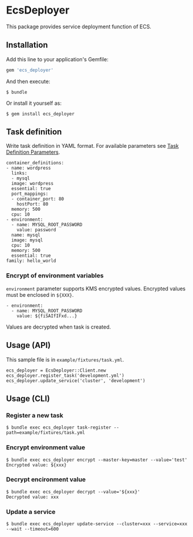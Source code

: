 # EcsDeployer

This package provides service deployment function of ECS.

## Installation

Add this line to your application's Gemfile:

```ruby
gem 'ecs_deployer'
```

And then execute:

    $ bundle

Or install it yourself as:

    $ gem install ecs_deployer

## Task definition

Write task definition in YAML format.
For available parameters see [Task Definition Parameters](http://docs.aws.amazon.com/AmazonECS/latest/developerguide/task_definition_parameters.html).

```
container_definitions:
- name: wordpress
  links:
  - mysql
  image: wordpress
  essential: true
  port_mappings:
  - container_port: 80
    hostPort: 80
  memory: 500
  cpu: 10
- environment:
  - name: MYSQL_ROOT_PASSWORD
    value: password
  name: mysql
  image: mysql
  cpu: 10
  memory: 500
  essential: true
family: hello_world
```

### Encrypt of environment variables

`environment` parameter supports KMS encrypted values.
Encrypted values must be enclosed in `${XXX}`.

```
- environment:
  - name: MYSQL_ROOT_PASSWORD
    value: ${fiSAIfIFxd...}
```

Values are decrypted when task is created.

## Usage (API)

This sample file is in `example/fixtures/task.yml`.

```
ecs_deployer = EcsDeployer::Client.new
ecs_deployer.register_task('development.yml')
ecs_deployer.update_service('cluster', 'development')
```

## Usage (CLI)

### Register a new task

```
$ bundle exec ecs_deployer task-register --path=example/fixtures/task.yml
```

### Encrypt environment value

```
$ bundle exec ecs_deployer encrypt --master-key=master --value='test'
Encrypted value: ${xxx}
```

### Decrypt encironment value

```
$ bundle exec ecs_deployer decrypt --value='${xxx}'
Decrypted value: xxx
```

### Update a service

```
$ bundle exec ecs_deployer update-service --cluster=xxx --service=xxx --wait --timeout=600
```
